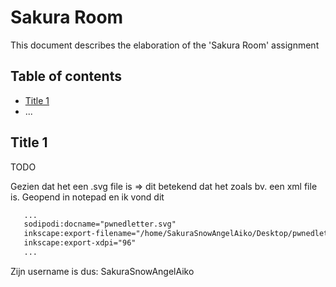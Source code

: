 # Sakura Room

This document describes the elaboration of the 'Sakura Room' assignment

## Table of contents

-   [Title 1](#Title-1)
-   ...


## Title 1

TODO

Gezien dat het een .svg file is => dit betekend dat het zoals bv. een xml file is. Geopend in notepad en ik vond dit

```xml
   ...
   sodipodi:docname="pwnedletter.svg"
   inkscape:export-filename="/home/SakuraSnowAngelAiko/Desktop/pwnedletter.png"
   inkscape:export-xdpi="96"
   ...
```

Zijn username is dus: SakuraSnowAngelAiko